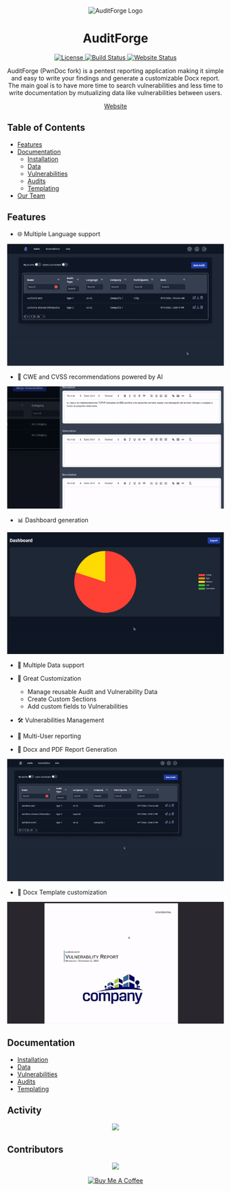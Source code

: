 <p align="center">
  <img src="https://auditforge.feriadesoftware.cl/logo.svg" alt="AuditForge Logo" width="200"/>
</p>

<h1 align="center">AuditForge</h1>

<p align="center">
  <a href="https://img.shields.io/github/license/caverav/auditforge">
    <img src="https://img.shields.io/github/license/caverav/auditforge" alt="License">
  </a>
  <a href="https://github.com/caverav/auditforge/actions/workflows/frontend.yml">
    <img src="https://github.com/caverav/auditforge/actions/workflows/frontend.yml/badge.svg" alt="Build Status">
  </a>
  <a href="https://img.shields.io/website-up-down-green-red/https/auditforge.feriadesoftware.cl.svg">
    <img src="https://img.shields.io/website-up-down-green-red/https/auditforge.feriadesoftware.cl.svg" alt="Website Status">
  </a>
</p>

<p align="center">
  AuditForge (PwnDoc fork) is a pentest reporting application making it simple and easy to write your findings and generate a customizable Docx report.  
  The main goal is to have more time to search vulnerabilities and less time to write documentation by mutualizing data like vulnerabilities between users.
</p>

<p align="center">
  <a href="https://auditforge.feriadesoftware.cl">Website</a>
</p>

## Table of Contents
- [Features](#features)
- [Documentation](#documentation)
  - [Installation](installation.md)
  - [Data](data.md)
  - [Vulnerabilities](vulnerabilities.md)
  - [Audits](audits.md)
  - [Templating](docxtemplate.md)
- [Our Team](#our-team)

## Features

- 🌐 Multiple Language support

![Audit creation](gifs/create_audit.gif)

- 🤖 CWE and CVSS recommendations powered by AI

![Recommendation of CWE and CVSS](gifs/ia.gif)

- 📊 Dashboard generation

![Dashboards](gifs/dashboard.gif)

- 📁 Multiple Data support
- 🎨 Great Customization
  - Manage reusable Audit and Vulnerability Data
  - Create Custom Sections
  - Add custom fields to Vulnerabilities

- 🛠️ Vulnerabilities Management
- 👥 Multi-User reporting
- 📄 Docx and PDF Report Generation

![Report generation](gifs/exportar.gif)

- 📝 Docx Template customization

![Report document](gifs/reporte.gif)

## Documentation

- [Installation](installation.md)
- [Data](data.md)
- [Vulnerabilities](vulnerabilities.md)
- [Audits](audits.md)
- [Templating](docxtemplate.md)

## Activity

<p align="center">
    <img src="https://repobeats.axiom.co/api/embed/9bc253cd7dda10f05535c3c8177f0166f0fd215b.svg" />
</p>

## Contributors

<p align="center">
  <a href="https://github.com/caverav/auditforge/graphs/contributors">
    <img src="https://contrib.rocks/image?repo=caverav/auditforge" />
  </a>
</p>

<p align="center">
  <a href="https://www.buymeacoffee.com/auditforge" target="_blank">
    <img src="https://cdn.buymeacoffee.com/buttons/v2/default-yellow.png" alt="Buy Me A Coffee" width="200"/>
  </a>
</p>
